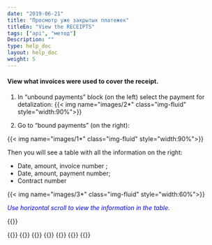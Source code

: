 ```yaml
---
date: "2019-06-21"
title: "Просмотр уже закрытых платежек"
titleEn: "View the RECEIPTS"
tags: ["api", "метод"]
Description: ""
type: help_doc
layout: help_doc
weight: 5
---
```


#### View what invoices were used to cover the receipt.

1. In “unbound payments” block (on the left) select the payment for detalization:
{{< img name="images/2*" class="img-fluid" style="width:90%">}} <br/>

2.	Go to “bound payments” (on the right):

{{< img name="images/1*" class="img-fluid" style="width:90%">}} <br/>

Then you will see a table with all the information on the right:

* Date, amount, invoice number ; <br/>
* Date, amount, payment number; <br/> 
* Contract number<br/>

{{< img name="images/3*" class="img-fluid" style="width:60%">}}

<span style="color:blue">*Use horizontal scroll to view the information in the table.*</span>

{{<isHelpful>}}

{{<seeAlso>}}
    {{<seeAlsoItem link="/payments_and_invoices/rules_of_binding/ " text="Rules for payment binding">}}
    {{<seeAlsoItem link="/payments_and_invoices/instruction_of_binding/rouble-rouble/" text="Closing ruble invoices with ruble payments">}}
    {{<seeAlsoItem link="/payments_and_invoices/instruction_of_binding/usd-rouble/" text="Closing foreign currency invoices with ruble payments">}}
    {{<seeAlsoItem link="/payments_and_invoices/instruction_of_binding/usd-usd/" text="Closing foreign currency invoices with foreign currency payments">}}
    {{<seeAlsoItem link="/payments_and_invoices/instruction_of_binding/sample_letter/" text="Examples of letters">}}
{{</seeAlso>}}
